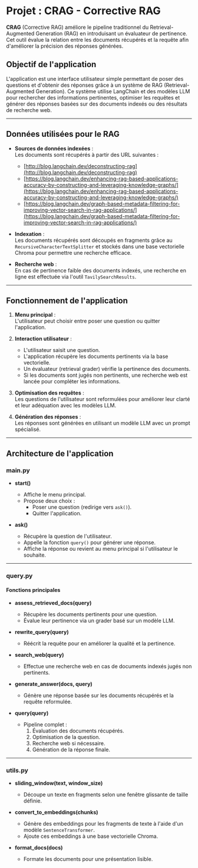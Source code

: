# Projet : CRAG - Corrective RAG

**CRAG** (Corrective RAG) améliore le pipeline traditionnel du Retrieval-Augmented Generation (RAG) en introduisant un évaluateur de pertinence. Cet outil évalue la relation entre les documents récupérés et la requête afin d'améliorer la précision des réponses générées.


## Objectif de l'application

L'application est une interface utilisateur simple permettant de poser des questions et d'obtenir des réponses grâce à un système de RAG (Retrieval-Augmented Generation). Ce système utilise LangChain et des modèles LLM pour rechercher des informations pertinentes, optimiser les requêtes et générer des réponses basées sur des documents indexés ou des résultats de recherche web.

---

## Données utilisées pour le RAG

- **Sources de données indexées** :  
  Les documents sont récupérés à partir des URL suivantes :  
  - [http://blog.langchain.dev/deconstructing-rag](http://blog.langchain.dev/deconstructing-rag)  
  - [https://blog.langchain.dev/enhancing-rag-based-applications-accuracy-by-constructing-and-leveraging-knowledge-graphs/](https://blog.langchain.dev/enhancing-rag-based-applications-accuracy-by-constructing-and-leveraging-knowledge-graphs/)  
  - [https://blog.langchain.dev/graph-based-metadata-filtering-for-improving-vector-search-in-rag-applications/](https://blog.langchain.dev/graph-based-metadata-filtering-for-improving-vector-search-in-rag-applications/)  

- **Indexation** :  
  Les documents récupérés sont découpés en fragments grâce au `RecursiveCharacterTextSplitter` et stockés dans une base vectorielle Chroma pour permettre une recherche efficace.

- **Recherche web** :  
  En cas de pertinence faible des documents indexés, une recherche en ligne est effectuée via l'outil `TavilySearchResults`.

---

## Fonctionnement de l'application

1. **Menu principal** :  
   L'utilisateur peut choisir entre poser une question ou quitter l'application.  

2. **Interaction utilisateur** :  
   - L'utilisateur saisit une question.  
   - L'application récupère les documents pertinents via la base vectorielle.  
   - Un évaluateur (retrieval grader) vérifie la pertinence des documents.  
   - Si les documents sont jugés non pertinents, une recherche web est lancée pour compléter les informations.  

3. **Optimisation des requêtes** :  
   Les questions de l'utilisateur sont reformulées pour améliorer leur clarté et leur adéquation avec les modèles LLM.  

4. **Génération des réponses** :  
   Les réponses sont générées en utilisant un modèle LLM avec un prompt spécialisé.

---

## Architecture de l'application

### **main.py**

- **start()**  
  - Affiche le menu principal.  
  - Propose deux choix :  
    - Poser une question (redirige vers `ask()`).  
    - Quitter l'application.  

- **ask()**  
  - Récupère la question de l'utilisateur.  
  - Appelle la fonction `query()` pour générer une réponse.  
  - Affiche la réponse ou revient au menu principal si l'utilisateur le souhaite.  

---

### **query.py**

#### Fonctions principales

- **assess_retrieved_docs(query)**  
  - Récupère les documents pertinents pour une question.  
  - Évalue leur pertinence via un grader basé sur un modèle LLM.  

- **rewrite_query(query)**  
  - Réécrit la requête pour en améliorer la qualité et la pertinence.  

- **search_web(query)**  
  - Effectue une recherche web en cas de documents indexés jugés non pertinents.  

- **generate_answer(docs, query)**  
  - Génère une réponse basée sur les documents récupérés et la requête reformulée.  

- **query(query)**  
  - Pipeline complet :  
    1. Évaluation des documents récupérés.  
    2. Optimisation de la question.  
    3. Recherche web si nécessaire.  
    4. Génération de la réponse finale.  

---

### **utils.py**

- **sliding_window(text, window_size)**  
  - Découpe un texte en fragments selon une fenêtre glissante de taille définie.  

- **convert_to_embeddings(chunks)**  
  - Génère des embeddings pour les fragments de texte à l'aide d'un modèle `SentenceTransformer`.  
  - Ajoute ces embeddings à une base vectorielle Chroma.  

- **format_docs(docs)**  
  - Formate les documents pour une présentation lisible.  
